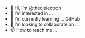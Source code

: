 - 👋 Hi, I’m @thedjelectron
- 👀 I’m interested in ...
- 🌱 I’m currently learning ... GitHub
- 💞️ I’m looking to collaborate on ...
- 📫 How to reach me ...

<!---
thedjelectron/thedjelectron is a ✨ special ✨ repository because its `README.md` (this file) appears on your GitHub profile.
You can click the Preview link to take a look at your changes.
--->
